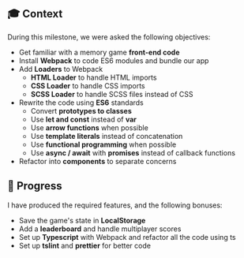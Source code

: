   
## 🎓 Context
During this milestone, we were asked the following objectives:
- Get familiar with a memory game **front-end code**
- Install **Webpack** to code ES6 modules and bundle our app
- Add **Loaders** to Webpack
	- **HTML Loader** to handle HTML imports
	- **CSS Loader** to handle CSS imports
	- **SCSS Loader** to handle SCSS files instead of CSS
- Rewrite the code using **ES6** standards
	- Convert **prototypes to classes**
	- Use **let and const** instead of **var**
	- Use **arrow functions** when possible
	- Use **template literals** instead of concatenation
	- Use **functional programming** when possible
	- Use **async / await** with **promises** instead of callback functions
- Refactor into **components** to separate concerns

## 📝 Progress
I have produced the required features, and the following bonuses:
- Save the game's state in **LocalStorage**
- Add a **leaderboard** and handle multiplayer scores
- Set up **Typescript** with Webpack and refactor all the code using ts
- Set up **tslint** and **prettier** for better code


